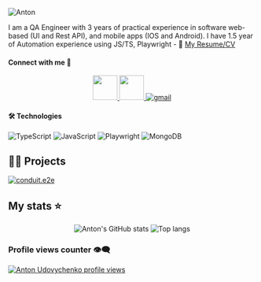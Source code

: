 ![Anton](https://capsule-render.vercel.app/api?type=venom&height=200&text=I%20am%20Anton.&fontSize=70&color=0:8871e5,100:b678c4&stroke=b678c4)

I am a QA Engineer with 3 years of practical experience in software web-based (UI and Rest API), and mobile
apps (IOS and Android). I have 1.5 year of Automation experience using JS/TS, Playwright - :paperclip: [My Resume/CV]()

#### Connect with me 💬
<p align="center">
<a href="https://www.linkedin.com/in/qa-anton-udovychenko">
<!-- <img alt="Linkedin" src="https://img.shields.io/badge/-badge?style=for-the-badge&logo=linkedin&logoColor=white&color=black"> -->
     <img height="50" src="https://user-images.githubusercontent.com/46517096/166973395-19676cd8-f8ec-4abf-83ff-da8243505b82.png"/>
</a>
<a href="https://t.me/udovychenkoqa">    
    <img height="50" src="https://github.com/user-attachments/assets/04620e3e-daff-4523-9c29-edac1fb12b4b"/>
</a>
</a>    
<a href="mailto:a.udovychenko1203@gmail.com">
    <img alt="gmail" src="https://cdn3.iconfinder.com/data/icons/colorful-guache-social-media-logos-1/159/social-media_gmail-1024.png![image](https://github.com/user-attachments/assets/c6af32a0-92d8-4cc6-aa1e-06cfd750797c)"></a>
</a>
</p>

  
####  🛠️ Technologies

<p align="left">
  <img alt="TypeScript" src="https://img.shields.io/badge/-Typescript-007acc?style=for-the-badge&labelColor=black&logo=typescript&logoColor=007acc" />
  <img alt="JavaScript" src="https://img.shields.io/badge/-Javascript-F0DB4F?style=for-the-badge&labelColor=black&logo=javascript&logoColor=F0DB4F" />
  <img alt="Playwright" src="https://img.shields.io/badge/Playwright-sda212?style=for-the-badge&color=45ba4b" />
  <img alt="MongoDB" src="https://img.shields.io/badge/MongoDB-dfhvm1?style=for-the-badge&logo=MongoDB&logoColor=00ED64&labelColor=black&color=023430" />
</p>


## 👨‍🔬 Projects

[![conduit.e2e](https://github-readme-stats.vercel.app/api/pin?username=udovychenkoqa&repo=conduit.e2e&theme=radical)](https://github.com/udovychenkoqa/conduit.e2e)


## My stats ⭐

<div align="center">
<img alt="Anton's GitHub stats" src="https://github-readme-stats.vercel.app/api?username=udovychenkoqa&show_icons=true&theme=radical"/>
<img alt="Top langs" src="https://github-readme-stats.vercel.app/api/top-langs/?username=udovychenkoqa&layout=compact&theme=radical&&langs_count=8"/>
</div>


### Profile views counter 👁️‍🗨️
[![Anton Udovychenko profile views](https://u8views.com/api/v1/github/profiles/97831314/views/day-week-month-total-count.svg)](https://u8views.com/github/udovychenkoqa)

